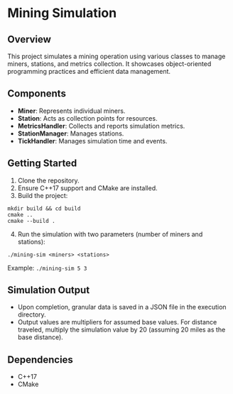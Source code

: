 # Mining Simulation

## Overview
This project simulates a mining operation using various classes to manage miners, stations, and metrics collection. It showcases object-oriented programming practices and efficient data management.

## Components
- **Miner**: Represents individual miners.
- **Station**: Acts as collection points for resources.
- **MetricsHandler**: Collects and reports simulation metrics.
- **StationManager**: Manages stations.
- **TickHandler**: Manages simulation time and events.

## Getting Started
1. Clone the repository.
2. Ensure C++17 support and CMake are installed.
3. Build the project:
```
mkdir build && cd build
cmake ..
cmake --build .
```
4. Run the simulation with two parameters (number of miners and stations):
```
./mining-sim <miners> <stations>
```

Example: `./mining-sim 5 3`

## Simulation Output
- Upon completion, granular data is saved in a JSON file in the execution directory.
- Output values are multipliers for assumed base values. For distance traveled, multiply the simulation value by 20 (assuming 20 miles as the base distance).

## Dependencies
- C++17
- CMake
